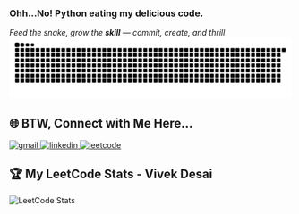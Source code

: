 ### Ohh...No!  **Python** eating my delicious code.
 _Feed the snake, grow the **skill** — _commit, create, and thrill__
![Snake animation](dist/github-contribution-grid-snake.svg)

## 🌐 BTW, Connect with Me Here...
<p align="left">
  <a href="mailto:vivekdesaipersonal@gmail.com" target="_blank">
    <img src="https://img.icons8.com/color/48/gmail--v1.png" alt="gmail"/>
  </a>
  <a href="https://www.linkedin.com/in/vivek-desai-236887259" target="_blank">
    <img src="https://img.icons8.com/color/48/linkedin.png" alt="linkedin"/>
  </a>
  <a href="https://leetcode.com/u/vivek252003/" target="_blank">
    <img src="https://img.icons8.com/external-tal-revivo-shadow-tal-revivo/48/external-level-up-your-coding-skills-and-quickly-land-a-job-logo-shadow-tal-revivo.png" alt="leetcode"/>
  </a>
  
</p>

## 🏆 My LeetCode Stats - Vivek Desai 

![LeetCode Stats](https://leetcard.jacoblin.cool/vivek252003?theme=wtf&font=IBM%20Plex%20Sans%20Devanagari)
 
